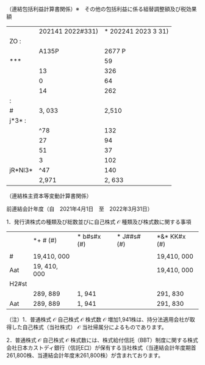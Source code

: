 （連結包括利益計算書関係）※　その他の包括利益に係る組替調整額及び税効果額  

<table><tr><td></td><td>202141 2022#331)</td><td>* 202241 2023 3 31)</td></tr><tr><td>ZO :</td><td></td><td></td></tr><tr><td></td><td>A135P</td><td>2677 P</td></tr><tr><td>***</td><td></td><td>59</td></tr><tr><td></td><td>13</td><td>326</td></tr><tr><td></td><td>0</td><td>64</td></tr><tr><td></td><td>14</td><td>262</td></tr><tr><td> :</td><td></td><td></td></tr><tr><td>#</td><td>3, 033</td><td>2,510</td></tr><tr><td>j*3* :</td><td></td><td></td></tr><tr><td></td><td>^78</td><td>132</td></tr><tr><td></td><td>27</td><td>94</td></tr><tr><td></td><td>51</td><td>37</td></tr><tr><td></td><td>3</td><td>102</td></tr><tr><td>jR*Nl3*</td><td>^47</td><td>140</td></tr><tr><td></td><td>2,971</td><td>2, 633</td></tr></table>

（連結株主資本等変動計算書関係）

前連結会計年度（自　2021年4月1日　至　2022年3月31日）

1．発行済株式の種類及び総数並びに自己株式 $\mathcal { O }$ 種類及び株式数に関する事項  

<table><tr><td></td><td>*+ # (#)</td><td>* b#s#x (#)</td><td>* J##s# (#)</td><td>*&amp;* KK#x (#)</td></tr><tr><td></td><td></td><td></td><td></td><td></td></tr><tr><td>#</td><td>19,410, 000</td><td></td><td></td><td>19,410, 000</td></tr><tr><td>Aat</td><td>19, 410, 000</td><td></td><td></td><td>19,410, 000</td></tr><tr><td>H2#st</td><td></td><td></td><td></td><td></td></tr><tr><td></td><td>289, 889</td><td>1, 941</td><td></td><td>291, 830</td></tr><tr><td>Aat</td><td>289, 889</td><td>1, 941</td><td></td><td>291, 830</td></tr></table>

（注）1．普通株式 $\mathcal { O }$ 自己株式 $\mathcal { O }$ 株式数 $\mathcal { O }$ 増加1,941株は、持分法適用会社が取得した自己株式（当社株式） $\mathcal { O }$ 当社帰属分によるものであります。

2．普通株式 $\mathcal { O }$ 自己株式 $\mathcal { O }$ 株式数には、株式給付信託（BBT）制度に関する株式会社日本カストディ銀行（信託E口）が保有する当社株式（当連結会計年度期首261,800株、当連結会計年度末261,800株）が含まれております。